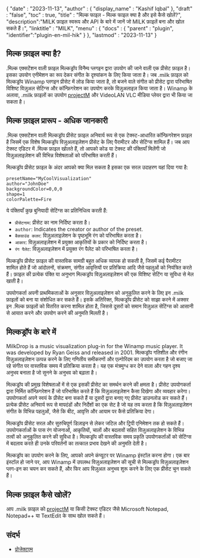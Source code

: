 {
  "date" : "2023-11-13",
  "author" : {
    "display_name" : "Kashif Iqbal"
},
  "draft" : "false",
  "toc" : true,
  "title" : "मिल्क फाइल - मिल्क फाइल क्या है और इसे कैसे खोलें?",
  "description":"MILK फ़ाइल स्वरूप और API के बारे में जानें जो MILK फ़ाइलें बना और खोल सकते हैं।",
  "linktitle" : "MILK",
  "menu" : {
    "docs" : {
      "parent" : "plugin",
      "identifier":"plugin-en-mil-hik"
}
},
  "lastmod" : "2023-11-13"
}

## मिल्क फ़ाइल क्या है?

.मिल्क एक्सटेंशन वाली फ़ाइल मिल्कड्रॉप विनैम्प प्लगइन द्वारा उपयोग की जाने वाली एक प्रीसेट फ़ाइल है। इसका उपयोग एनीमेशन का रूप देकर संगीत के दृश्यांकन के लिए किया जाता है। जब .milk फ़ाइल को मिल्कड्रॉप Winamp प्लगइन प्रीसेट में लोड किया जाता है, तो बजने वाले संगीत को प्रीसेट द्वारा परिभाषित विशिष्ट विज़ुअल सेटिंग्स और कॉन्फ़िगरेशन का उपयोग करके विज़ुअलाइज़ किया जाता है। Winamp के अलावा, .milk फ़ाइलों का उपयोग [projectM](https://github.com/projectM-visualizer/projectm) और VideoLAN VLC मीडिया प्लेयर द्वारा भी किया जा सकता है।


## मिल्क फ़ाइल प्रारूप - अधिक जानकारी

.मिल्क एक्सटेंशन वाली मिल्कड्रॉप प्रीसेट फ़ाइल अनिवार्य रूप से एक टेक्स्ट-आधारित कॉन्फ़िगरेशन फ़ाइल है जिसमें एक विशेष मिल्कड्रॉप विज़ुअलाइज़ेशन प्रीसेट के लिए पैरामीटर और सेटिंग्स शामिल हैं। जब आप टेक्स्ट एडिटर में .मिल्क फ़ाइल खोलते हैं, तो आपको कोड या टेक्स्ट की पंक्तियाँ मिलेंगी जो विज़ुअलाइज़ेशन की विभिन्न विशेषताओं को परिभाषित करती हैं।

मिल्कड्रॉप प्रीसेट फ़ाइल के अंदर आपको क्या मिल सकता है इसका एक सरल उदाहरण यहां दिया गया है:

```plaintext
presetName="MyCoolVisualization"
author="JohnDoe"
backgroundColor=0,0,0
shape=1
colorPalette=Fire
```

ये पंक्तियाँ कुछ बुनियादी सेटिंग्स का प्रतिनिधित्व करती हैं:

- `प्रीसेटनाम`: प्रीसेट का नाम निर्दिष्ट करता है।
- `author`: Indicates the creator or author of the preset.
- `बैकग्राउंड कलर`: विज़ुअलाइज़ेशन के पृष्ठभूमि रंग को परिभाषित करता है।
- `आकार`: विज़ुअलाइज़ेशन में प्रयुक्त आकृतियों के प्रकार को निर्दिष्ट करता है।
- `रंग पैलेट`: विज़ुअलाइज़ेशन में प्रयुक्त रंग पैलेट को परिभाषित करता है।

मिल्कड्रॉप प्रीसेट फ़ाइल की वास्तविक सामग्री बहुत अधिक व्यापक हो सकती है, जिसमें कई पैरामीटर शामिल होते हैं जो आंदोलनों, संक्रमण, संगीत आवृत्तियों पर प्रतिक्रिया आदि जैसे पहलुओं को नियंत्रित करते हैं। फ़ाइल की प्रत्येक पंक्ति या अनुभाग मिल्कड्रॉप विज़ुअलाइज़ेशन की एक विशिष्ट सेटिंग या सुविधा से मेल खाती है।

उपयोगकर्ता अपनी प्राथमिकताओं के अनुसार विज़ुअलाइज़ेशन को अनुकूलित करने के लिए इन .milk फ़ाइलों को बना या संशोधित कर सकते हैं। इसके अतिरिक्त, मिल्कड्रॉप प्रीसेट को साझा करने में अक्सर इन .मिल्क फ़ाइलों को वितरित करना शामिल होता है, जिससे दूसरों को समान विज़ुअल सेटिंग्स को आसानी से आयात करने और उपयोग करने की अनुमति मिलती है।

## मिल्कड्रॉप के बारे में

MilkDrop is a music visualization plug-in for the Winamp music player. It was developed by Ryan Geiss and released in 2001. मिल्कड्रॉप गतिशील और रंगीन विज़ुअलाइज़ेशन उत्पन्न करने के लिए गणितीय समीकरणों और एल्गोरिदम का उपयोग करता है जो बजाए जा रहे संगीत पर वास्तविक समय में प्रतिक्रिया करता है। यह एक मंत्रमुग्ध कर देने वाला और गहन दृश्य अनुभव बनाता है जो सुनने के अनुभव को बढ़ाता है।

मिल्कड्रॉप की प्रमुख विशेषताओं में से एक इसकी प्रीसेट का समर्थन करने की क्षमता है। प्रीसेट उपयोगकर्ता द्वारा निर्मित कॉन्फ़िगरेशन हैं जो परिभाषित करते हैं कि विज़ुअलाइज़ेशन कैसा दिखेगा और व्यवहार करेगा। उपयोगकर्ता अपने स्वयं के प्रीसेट बना सकते हैं या दूसरों द्वारा बनाए गए प्रीसेट डाउनलोड कर सकते हैं। प्रत्येक प्रीसेट अनिवार्य रूप से मापदंडों और निर्देशों का एक सेट है जो यह तय करता है कि विज़ुअलाइज़ेशन संगीत के विभिन्न पहलुओं, जैसे कि बीट, आवृत्ति और आयाम पर कैसे प्रतिक्रिया देगा।

मिल्कड्रॉप प्रीसेट सरल और सुरुचिपूर्ण डिज़ाइन से लेकर जटिल और ट्रिपी एनिमेशन तक हो सकते हैं। उपयोगकर्ताओं के पास रंग योजनाओं, आकृतियों, चालों और बदलावों सहित विज़ुअलाइज़ेशन के विभिन्न तत्वों को अनुकूलित करने की सुविधा है। मिल्कड्रॉप की वास्तविक समय प्रकृति उपयोगकर्ताओं को सेटिंग्स में बदलाव करते ही उनके परिवर्तनों का तत्काल प्रभाव देखने की अनुमति देती है।

मिल्कड्रॉप का उपयोग करने के लिए, आपको अपने कंप्यूटर पर Winamp इंस्टॉल करना होगा। एक बार इंस्टॉल हो जाने पर, आप Winamp में उपलब्ध विज़ुअलाइज़ेशन की सूची से मिल्कड्रॉप विज़ुअलाइज़ेशन प्लग-इन का चयन कर सकते हैं, और फिर आप विज़ुअल अनुभव शुरू करने के लिए एक प्रीसेट चुन सकते हैं।

## मिल्क फ़ाइल कैसे खोलें?

आप .milk फ़ाइल को [projectM](https://github.com/projectM-visualizer/projectm) या किसी टेक्स्ट एडिटर जैसे Microsoft Notepad, Notepad++ या TextEdit के साथ खोल सकते हैं।

## संदर्भ

 * [प्रोजेक्टएम](https://github.com/projectM-visualizer/projectm)

